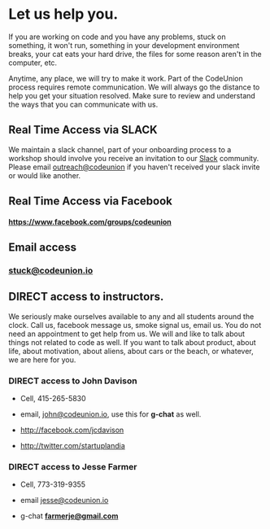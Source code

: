 # Let us help you.

If you are working on code and you have any problems, stuck on something, it won't run, something in your development environment breaks, your cat eats your hard drive, the files for some reason aren't in the computer, etc.

Anytime, any place, we will try to make it work.  Part of the CodeUnion process requires remote communication.  We will always go the distance to help you get your situation resolved.  Make sure to review and understand the ways that you can communicate with us.


## Real Time Access via SLACK

We maintain a slack channel, part of your onboarding process to a workshop should involve you receive an invitation to our [Slack][slack] community.  Please email [outreach@codeunion](outreach@codeunion) if you haven't received your slack invite or would like another.

## Real Time Access via Facebook

#### https://www.facebook.com/groups/codeunion

## Email access

### <a href="stuck@codeunion.io">stuck@codeunion.io</a>

## DIRECT access to instructors.

We seriously make ourselves available to any and all students around the clock.  Call us, facebook message us, smoke signal us, email us.  You do not need an appointment to get help from us.  We will and like to talk about things not related to code as well.  If you want to talk about product, about life, about motivation, about aliens, about cars or the beach, or whatever, we are here for you.


### DIRECT access to John Davison

- Cell, 415-265-5830

- email, <a href="mailto:john@codeunion.io">john@codeunion.io</a>, use this for **g-chat** as well.

- http://facebook.com/jcdavison  

- http://twitter.com/startuplandia


### DIRECT access to Jesse Farmer

- Cell, 773-319-9355

- email <a href="mailto:jesse@codeunion.io">jesse@codeunion.io</a>

- g-chat **farmerje@gmail.com**


[slack]:https://codeunion.slack.com/
[outreach]:outreach@codeunion.io
[facebook]:https://www.facebook.com/groups/codeunion
